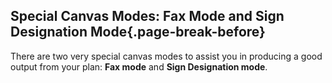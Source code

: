 ## Special Canvas Modes: Fax Mode and Sign Designation Mode{.page-break-before}

There are two very special canvas modes to assist you in producing a good output from your plan: **Fax mode** and **Sign Designation mode**.